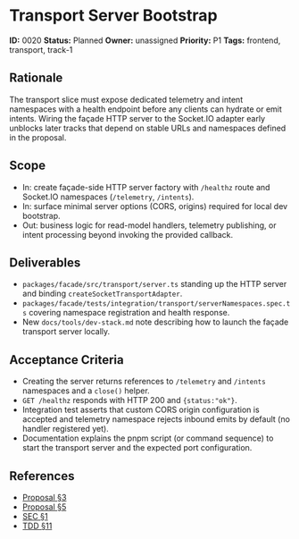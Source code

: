 # Transport Server Bootstrap

**ID:** 0020
**Status:** Planned
**Owner:** unassigned
**Priority:** P1
**Tags:** frontend, transport, track-1

## Rationale
The transport slice must expose dedicated telemetry and intent namespaces with a health endpoint before any clients can hydrate or emit intents. Wiring the façade HTTP server to the Socket.IO adapter early unblocks later tracks that depend on stable URLs and namespaces defined in the proposal.

## Scope
- In: create façade-side HTTP server factory with `/healthz` route and Socket.IO namespaces (`/telemetry`, `/intents`).
- In: surface minimal server options (CORS, origins) required for local dev bootstrap.
- Out: business logic for read-model handlers, telemetry publishing, or intent processing beyond invoking the provided callback.

## Deliverables
- `packages/facade/src/transport/server.ts` standing up the HTTP server and binding `createSocketTransportAdapter`.
- `packages/facade/tests/integration/transport/serverNamespaces.spec.ts` covering namespace registration and health response.
- New `docs/tools/dev-stack.md` note describing how to launch the façade transport server locally.

## Acceptance Criteria
- Creating the server returns references to `/telemetry` and `/intents` namespaces and a `close()` helper.
- `GET /healthz` responds with HTTP 200 and `{status:"ok"}`.
- Integration test asserts that custom CORS origin configuration is accepted and telemetry namespace rejects inbound emits by default (no handler registered yet).
- Documentation explains the pnpm script (or command sequence) to start the transport server and the expected port configuration.

## References
- [Proposal §3](../../proposals/20251009-mini_frontend.md#3-architectural-contracts)
- [Proposal §5](../../proposals/20251009-mini_frontend.md#5-thin-transport-slice-mvp-wiring)
- [SEC §1](../../SEC.md#1-core-invariants-guardrails)
- [TDD §11](../../TDD.md#11-telemetry-read-only-transport-separation-sec-11)
